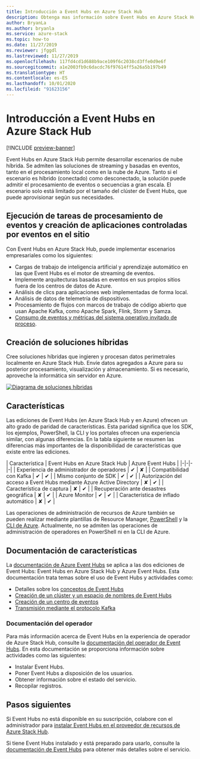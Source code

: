 ```yaml
---
title: Introducción a Event Hubs en Azure Stack Hub
description: Obtenga mas información sobre Event Hubs en Azure Stack Hub. Consulte cómo crear soluciones híbridas. Compare las características de Azure Event Hubs y Event Hubs en Azure Stack Hub.
author: BryanLa
ms.author: bryanla
ms.service: azure-stack
ms.topic: how-to
ms.date: 11/27/2019
ms.reviewer: jfggdl
ms.lastreviewed: 11/27/2019
ms.openlocfilehash: 117fd4cd1d688b9ace109f6c2038cd3ffe0d9e6f
ms.sourcegitcommit: a1e2003fb9c6dacdc76f97614ff5a26a5b197b49
ms.translationtype: HT
ms.contentlocale: es-ES
ms.lasthandoff: 10/01/2020
ms.locfileid: "91623156"
---
```

# <a name="overview-of-event-hubs-on-azure-stack-hub"></a>Introducción a Event Hubs en Azure Stack Hub

[!INCLUDE [preview-banner](../includes/event-hubs-preview.md)]

Event Hubs en Azure Stack Hub permite desarrollar escenarios de nube híbrida. Se admiten las soluciones de streaming y basadas en eventos, tanto en el procesamiento local como en la nube de Azure. Tanto si el escenario es híbrido (conectado) como desconectado, la solución puede admitir el procesamiento de eventos o secuencias a gran escala. El escenario solo está limitado por el tamaño del clúster de Event Hubs, que puede aprovisionar según sus necesidades. 

## <a name="run-event-processing-tasks-and-build-event-driven-applications-on-site"></a>Ejecución de tareas de procesamiento de eventos y creación de aplicaciones controladas por eventos en el sitio

Con Event Hubs en Azure Stack Hub, puede implementar escenarios empresariales como los siguientes:

- Cargas de trabajo de inteligencia artificial y aprendizaje automático en las que Event Hubs es el motor de streaming de eventos.
- Implemente arquitecturas basadas en eventos en sus propios sitios fuera de los centros de datos de Azure.
- Análisis de clics para aplicaciones web implementadas de forma local.
- Análisis de datos de telemetría de dispositivos.
- Procesamiento de flujos con marcos de trabajo de código abierto que usan Apache Kafka, como Apache Spark, Flink, Storm y Samza.
- [Consumo de eventos y métricas del sistema operativo invitado de proceso](azure-stack-metrics-monitor.md).

## <a name="build-hybrid-solutions"></a>Creación de soluciones híbridas

Cree soluciones híbridas que ingieren y procesan datos perimetrales localmente en Azure Stack Hub. Envíe datos agregados a Azure para su posterior procesamiento, visualización y almacenamiento. Si es necesario, aproveche la informática sin servidor en Azure.

[![Diagrama de soluciones híbridas](media/event-hubs-overview/hybrid-architecture-ehoash.png)](media/event-hubs-overview/hybrid-architecture-ehoash.png#lightbox)

## <a name="features"></a>Características 

Las ediciones de Event Hubs (en Azure Stack Hub y en Azure) ofrecen un alto grado de paridad de características. Esta paridad significa que los SDK, los ejemplos, PowerShell, la CLI y los portales ofrecen una experiencia similar, con algunas diferencias. En la tabla siguiente se resumen las diferencias más importantes de la disponibilidad de características que existe entre las ediciones.  

| Característica | Event Hubs en Azure Stack Hub | Azure Event Hubs |
|-|-|-|-|
| Experiencia de administrador de operadores | ✔ | ✘ |
| Compatibilidad con Kafka | ✔ | ✔ |
| Mismo conjunto de SDK | ✔ | ✔ |
| Autorización del acceso a Event Hubs mediante Azure Active Directory | ✘ | ✔ |
| Característica de captura | ✘ | ✔ |
| Recuperación ante desastres geográfica | ✘ | ✔ |
| Azure Monitor | ✔ | ✔ |
| Característica de inflado automático | ✘ | ✔ |

Las operaciones de administración de recursos de Azure también se pueden realizar mediante plantillas de Resource Manager, [PowerShell](/powershell/module/azurerm.eventhub/) y la [CLI de Azure](/cli/azure/eventhubs/eventhub/). Actualmente, no se admiten las operaciones de administración de operadores en PowerShell ni en la CLI de Azure.

## <a name="feature-documentation"></a>Documentación de características

La [documentación de Azure Event Hubs](/azure/event-hubs/) se aplica a las dos ediciones de Event Hubs: Event Hubs en Azure Stack Hub y Azure Event Hubs. Esta documentación trata temas sobre el uso de Event Hubs y actividades como:

- Detalles sobre los [conceptos de Event Hubs](/azure/event-hubs/event-hubs-features)
- [Creación de un clúster y un espacio de nombres de Event Hubs](event-hubs-quickstart-cluster-portal.md)
- [Creación de un centro de eventos](/azure/event-hubs/event-hubs-create#create-an-event-hub)
- [Transmisión mediante el protocolo Kafka](/azure/event-hubs/event-hubs-quickstart-kafka-enabled-event-hubs)

### <a name="operator-documentation"></a>Documentación del operador 
 
Para más información acerca de Event Hubs en la experiencia de operador de Azure Stack Hub, consulte la [documentación del operador de Event Hubs](../operator/event-hubs-rp-overview.md). En esta documentación se proporciona información sobre actividades como las siguientes:

- Instalar Event Hubs.
- Poner Event Hubs a disposición de los usuarios.
- Obtener información sobre el estado del servicio.
- Recopilar registros.


## <a name="next-steps"></a>Pasos siguientes

Si Event Hubs no está disponible en su suscripción, colabore con el administrador para [instalar Event Hubs en el proveedor de recursos de Azure Stack Hub](../operator/event-hubs-rp-overview.md).

Si tiene Event Hubs instalado y está preparado para usarlo, consulte la [documentación de Event Hubs](/azure/event-hubs/event-hubs-about) para obtener más detalles sobre el servicio.
